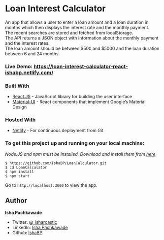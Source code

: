 # Loan Interest Calculator

An app that allows a user to enter a loan amount and a loan duration in months which then displays the interest rate and the monthly payment.<br/>
The recent searches are stored and fetched from localStorage.<br/>
The API returns a JSON object with information about the monthly payment and the interest rates.<br/>
The loan amount should be between \$500 and \$5000 and the loan duration between 6 and 24 months.

### Live Demo: https://loan-interest-calculator-react-ishabp.netlify.com/

### Built With

- [React.JS](https://reactjs.org/) - JavaScript library for building the user interface
- [Material-UI](https://material-ui.com/) - React components that implement Google’s Material Design

### Hosted With

- [Netlify](https://www.netlify.com/) - For continuous deployment from Git

### To get this project up and running on your local machine:

_Node.JS and npm must be installed. Download and install them from [here](https://nodejs.org)._

```
$ https://github.com/IshaBP/LoanCalculator.git
$ cd LoanCalculator
$ npm install
$ npm start
```

Go to `http://localhost:3000` to view the app.

## Author

**Isha Pachkawade**

- Twitter: [@\_isharcastic](https://twitter.com/_isharcastic?s=08)
- LinkedIn: [Isha Pachkawade](https://www.linkedin.com/in/isha-pachkawade-1b6051112)
- Github: [IshaBP](https://github.com/IshaBP)
